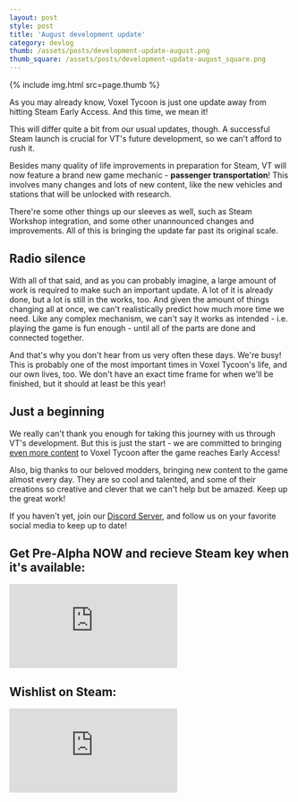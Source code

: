 ```yaml
---
layout: post
style: post
title: 'August development update'
category: devlog
thumb: /assets/posts/development-update-august.png
thumb_square: /assets/posts/development-update-august_square.png
---
```


{% include img.html src=page.thumb %}

As you may already know, Voxel Tycoon is just one update away from hitting Steam Early Access. And this time, we mean it!

This will differ quite a bit from our usual updates, though. A successful Steam launch is crucial for VT's future development, so we can't afford to rush it.

Besides many quality of life improvements in preparation for Steam, VT will now feature a brand new game mechanic - **passenger transportation**! This involves many changes and lots of new content, like the new vehicles and stations that will be unlocked with research.

There're some other things up our sleeves as well, such as Steam Workshop integration, and some other unannounced changes and improvements. All of this is bringing the update far past its original scale.

## Radio silence

With all of that said, and as you can probably imagine, a large amount of work is required to make such an important update. A lot of it is already done, but a lot is still in the works, too. And given the amount of things changing all at once, we can't realistically predict how much more time we need. Like any complex mechanism, we can't say it works as intended - i.e. playing the game is fun enough - until all of the parts are done and connected together.

And that's why you don't hear from us very often these days. We're busy! This is probably one of the most important times in Voxel Tycoon's life, and our own lives, too. We don't have an exact time frame for when we'll be finished, but it should at least be this year!

## Just a beginning

We really can't thank you enough for taking this journey with us through VT's development. But this is just the start - we are committed to bringing [even more content](https://voxeltycoon.xyz/roadmap) to Voxel Tycoon after the game reaches Early Access!

Also, big thanks to our beloved modders, bringing new content to the game almost every day. They are so cool and talented, and some of their creations so creative and clever that we can't help but be amazed. Keep up the great work!

If you haven't yet, join our [Discord Server](//discord.gg/voxeltycoon), and follow us on your favorite social media to keep up to date!

## Get Pre-Alpha NOW and recieve Steam key when it's available:

<iframe frameborder="0" src="https://itch.io/embed/434404?linkback=true&amp;border_width=0&amp;bg_color=32A094&amp;fg_color=ffffff&amp;link_color=20ff92&amp;border_color=4bb9ad" class="widget-itchio_dark"></iframe>

## Wishlist on Steam:

<iframe class="widget-steam_modal" src="https://store.steampowered.com/widget/732050/" frameborder="0"></iframe>